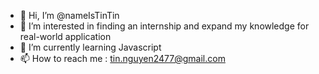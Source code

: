 - 👋 Hi, I’m @nameIsTinTin
- 👀 I’m interested in finding an internship and expand my knowledge for real-world application
- 🌱 I’m currently learning Javascript 
- 📫 How to reach me : tin.nguyen2477@gmail.com

